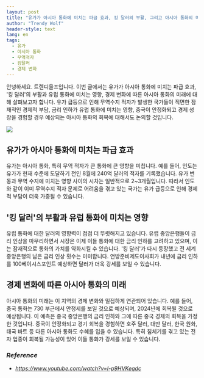 ```yaml
---
layout: post
title: "유가가 아시아 통화에 미치는 파급 효과, 킹 달러의 부활, 그리고 아시아 통화의 미래"
author: "Trendy Wolf"
header-style: text
lang: en
tags:
  - 유가
  - 아시아 통화
  - 무역적자
  - 킹달러
  - 경제 변화
---
```


안녕하세요. 트렌디울프입니다. 이번 글에서는 유가가 아시아 통화에 미치는 파급 효과, '킹 달러'의 부활과 유럽 통화에 미치는 영향, 경제 변화에 따른 아시아 통화의 미래에 대해 살펴보고자 합니다. 유가 급등으로 인해 무역수지 적자가 발생한 국가들이 직면한 잠재적인 경제적 부담, 금리 인하가 유럽 통화에 미치는 영향, 중국이 안정화되고 경제 성장을 경험할 경우 예상되는 아시아 통화의 회복에 대해서도 논의할 것입니다.

<img
    src="https://i.ytimg.com/vi/I-p9HVKeqdc/hqdefault.jpg"
/>


## 유가가 아시아 통화에 미치는 파급 효과
유가는 아시아 통화, 특히 무역 적자가 큰 통화에 큰 영향을 미칩니다. 예를 들어, 인도는 유가가 현재 수준에 도달하기 전인 8월에 240억 달러의 적자를 기록했습니다. 유가 변동과 무역 수지에 미치는 영향 사이의 시차는 일반적으로 2~3개월입니다. 따라서 인도와 같이 이미 무역수지 적자 문제로 어려움을 겪고 있는 국가는 유가 급등으로 인해 경제적 부담이 더욱 가중될 수 있습니다.

## '킹 달러'의 부활과 유럽 통화에 미치는 영향
유럽 통화에 대한 달러의 영향력이 점점 더 뚜렷해지고 있습니다. 유럽 중앙은행들이 금리 인상을 마무리하면서 시장은 이제 이들 통화에 대한 금리 인하를 고려하고 있으며, 이는 잠재적으로 통화의 가치를 약화시킬 수 있습니다. '킹 달러'가 다시 등장했고 전 세계 중앙은행의 남은 금리 인상 횟수는 미미합니다. 연방준비제도이사회가 내년에 금리 인하를 100베이시스포인트 예상하면 달러가 더욱 강세를 보일 수 있습니다.

## 경제 변화에 따른 아시아 통화의 미래
아시아 통화의 미래는 이 지역의 경제 변화와 밀접하게 연관되어 있습니다. 예를 들어, 중국 통화는 730 부근에서 안정세를 보일 것으로 예상되며, 2024년에 회복될 것으로 예상됩니다. 이 예측은 중국 중앙은행의 금리 인하와 그에 따른 중국 경제의 회복을 가정한 것입니다. 중국이 안정화되고 경기 회복을 경험하면 호주 달러, 대만 달러, 한국 원화, 태국 바트 등 다른 아시아 통화도 수혜를 입을 수 있습니다. 특히 침체기를 겪고 있는 전자 업종이 회복될 가능성이 있어 이들 통화가 강세를 보일 수 있습니다.


### _Reference_
- _https://www.youtube.com/watch?v=I-p9HVKeqdc_

